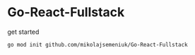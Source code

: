 # Go-React-Fullstack
get started
```sh
go mod init github.com/mikolajsemeniuk/Go-React-Fullstack
```
